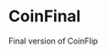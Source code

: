 # CoinFinal
Final version of CoinFlip

<blockquote class="imgur-embed-pub" lang="en" data-id="a/d9Yp0Zk" data-context="false" ><a href="//imgur.com/a/d9Yp0Zk"></a></blockquote><script async src="//s.imgur.com/min/embed.js" charset="utf-8"></script>
